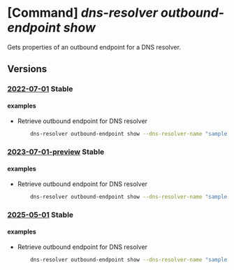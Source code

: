 # [Command] _dns-resolver outbound-endpoint show_

Gets properties of an outbound endpoint for a DNS resolver.

## Versions

### [2022-07-01](/Resources/mgmt-plane/L3N1YnNjcmlwdGlvbnMve30vcmVzb3VyY2Vncm91cHMve30vcHJvdmlkZXJzL21pY3Jvc29mdC5uZXR3b3JrL2Ruc3Jlc29sdmVycy97fS9vdXRib3VuZGVuZHBvaW50cy97fQ==/2022-07-01.xml) **Stable**

<!-- mgmt-plane /subscriptions/{}/resourcegroups/{}/providers/microsoft.network/dnsresolvers/{}/outboundendpoints/{} 2022-07-01 -->

#### examples

- Retrieve outbound endpoint for DNS resolver
    ```bash
        dns-resolver outbound-endpoint show --dns-resolver-name "sampleDnsResolver" --name "sampleOutboundEndpoint" --resource-group "sampleResourceGroup"
    ```

### [2023-07-01-preview](/Resources/mgmt-plane/L3N1YnNjcmlwdGlvbnMve30vcmVzb3VyY2Vncm91cHMve30vcHJvdmlkZXJzL21pY3Jvc29mdC5uZXR3b3JrL2Ruc3Jlc29sdmVycy97fS9vdXRib3VuZGVuZHBvaW50cy97fQ==/2023-07-01-preview.xml) **Stable**

<!-- mgmt-plane /subscriptions/{}/resourcegroups/{}/providers/microsoft.network/dnsresolvers/{}/outboundendpoints/{} 2023-07-01-preview -->

#### examples

- Retrieve outbound endpoint for DNS resolver
    ```bash
        dns-resolver outbound-endpoint show --dns-resolver-name "sampleDnsResolver" --name "sampleOutboundEndpoint" --resource-group "sampleResourceGroup"
    ```

### [2025-05-01](/Resources/mgmt-plane/L3N1YnNjcmlwdGlvbnMve30vcmVzb3VyY2Vncm91cHMve30vcHJvdmlkZXJzL21pY3Jvc29mdC5uZXR3b3JrL2Ruc3Jlc29sdmVycy97fS9vdXRib3VuZGVuZHBvaW50cy97fQ==/2025-05-01.xml) **Stable**

<!-- mgmt-plane /subscriptions/{}/resourcegroups/{}/providers/microsoft.network/dnsresolvers/{}/outboundendpoints/{} 2025-05-01 -->

#### examples

- Retrieve outbound endpoint for DNS resolver
    ```bash
        dns-resolver outbound-endpoint show --dns-resolver-name "sampleDnsResolver" --name "sampleOutboundEndpoint" --resource-group "sampleResourceGroup"
    ```

